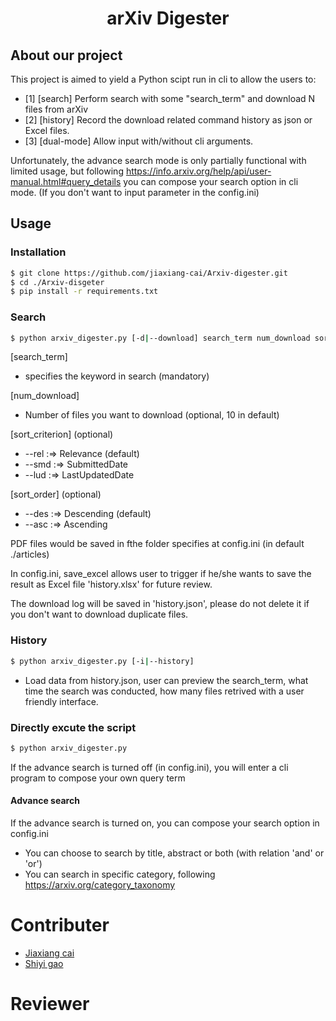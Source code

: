 <h1 align="center">arXiv Digester</h1>

## About our project

This project is aimed to yield a Python scipt run in cli to allow the users to:
*   [1] [search] Perform search with some "search_term" and download N files from arXiv
*   [2] [history] Record the download related command history as json or Excel files.
*   [3] [dual-mode] Allow input with/without cli arguments.

Unfortunately, the advance search mode is only partially functional with limited usage, but following https://info.arxiv.org/help/api/user-manual.html#query_details you can compose your search option in cli mode. (If you don't want to input parameter in the config.ini)
## Usage

### Installation
```bash
$ git clone https://github.com/jiaxiang-cai/Arxiv-digester.git
$ cd ./Arxiv-disgeter
$ pip install -r requirements.txt
```

### Search

```bash
$ python arxiv_digester.py [-d|--download] search_term num_download sort_criterion sort_order
```

[search_term] 
*   specifies the keyword in search (mandatory)

[num_download] 
*   Number of files you want to download (optional, 10 in default)

[sort_criterion] (optional)
*    --rel :=> Relevance (default)
*    --smd :=> SubmittedDate
*    --lud :=> LastUpdatedDate

[sort_order] (optional)
*    --des :=> Descending (default)
*    --asc :=> Ascending



PDF files would be saved in fthe folder specifies at config.ini (in default ./articles)

In config.ini, save_excel allows user to trigger if he/she wants to save the result as Excel file 'history.xlsx' for future review.

The download log will be saved in 'history.json', please do not delete it if you don't want to download duplicate files.

### History

```bash
$ python arxiv_digester.py [-i|--history]
```

*   Load data from history.json, user can preview the search_term, what time the search was conducted, how many files retrived with a user friendly interface.

### Directly excute the script

```bash
$ python arxiv_digester.py
```

If the advance search is turned off (in config.ini), you will enter a cli program to compose your own query term

#### Advance search
If the advance search is turned on, you can compose your search option in config.ini

* You can choose to search by title, abstract or both (with relation 'and' or 'or')
* You can search in specific category, following https://arxiv.org/category_taxonomy

# Contributer
* [Jiaxiang cai](https://github.com/jiaxiang-cai)
* [Shiyi gao](https://github.com/shiyig233)

# Reviewer